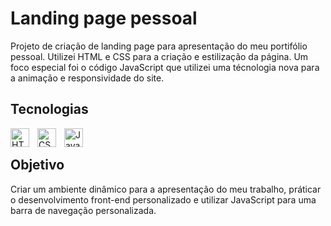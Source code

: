 <h1>Landing page pessoal</h1>

Projeto de criação de landing page para apresentação do meu portifólio pessoal. Utilizei HTML e CSS para a criação e estilização da página. 
Um foco especial foi o código JavaScript que utilizei uma técnologia nova para a animação e responsividade do site.

<h2>Tecnologias</h2>
<img 
    align="left" 
    alt="HTML"
    title="HTML" 
    width="30px" 
    style="padding-right: 10px;" 
    src="https://cdn.jsdelivr.net/gh/devicons/devicon@latest/icons/html5/html5-original.svg" 
/>
<img 
    align="left" 
    alt="CSS" 
    title="CSS"
    width="30px" 
    style="padding-right: 10px;" 
    src="https://cdn.jsdelivr.net/gh/devicons/devicon@latest/icons/css3/css3-original.svg" 
/>
<img 
    align="left" 
    alt="JavaScript" 
    title="JavaScript"
    width="30px" 
    style="padding-right: 10px;" 
    src="https://cdn.jsdelivr.net/gh/devicons/devicon@latest/icons/javascript/javascript-original.svg" 
/>
<br>

<h2>Objetivo</h2>

Criar um ambiente dinâmico para a apresentação do meu trabalho, práticar o desenvolvimento front-end personalizado e utilizar JavaScript para uma barra de navegação personalizada.
